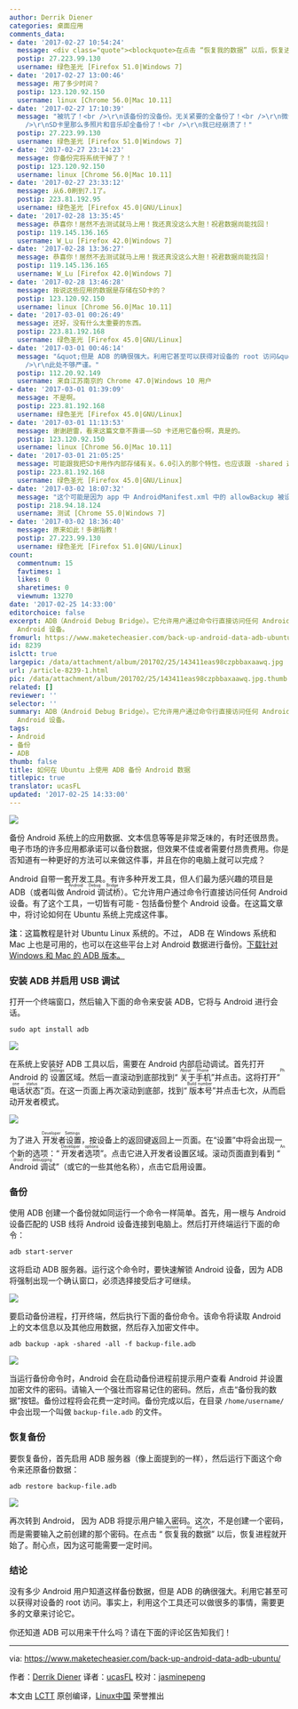 ```yaml
---
author: Derrik Diener
categories: 桌面应用
comments_data:
- date: '2017-02-27 10:54:24'
  message: <div class="quote"><blockquote>在点击 “恢复我的数据” 以后，恢复进程就开始了。耐心点，因为这可能需要一定时间。</blockquote></div>真的需要好长时间啊！
  postip: 27.223.99.130
  username: 绿色圣光 [Firefox 51.0|Windows 7]
- date: '2017-02-27 13:00:46'
  message: 用了多少时间？
  postip: 123.120.92.150
  username: linux [Chrome 56.0|Mac 10.11]
- date: '2017-02-27 17:10:39'
  message: "被坑了！<br />\r\n该备份的没备份。无关紧要的全备份了！<br />\r\n微信、QQ、Planner 5D、通讯录存储，都没备份！<br
    />\r\nSD卡里那么多照片和音乐却全备份了！<br />\r\n我已经崩溃了！"
  postip: 27.223.99.130
  username: 绿色圣光 [Firefox 51.0|Windows 7]
- date: '2017-02-27 23:14:23'
  message: 你备份完将系统干掉了？！
  postip: 123.120.92.150
  username: linux [Chrome 56.0|Mac 10.11]
- date: '2017-02-27 23:33:12'
  message: 从6.0刷到7.1了。
  postip: 223.81.192.95
  username: 绿色圣光 [Firefox 45.0|GNU/Linux]
- date: '2017-02-28 13:35:45'
  message: 恭喜你！居然不去测试就马上用！我还真没这么大胆！祝君数据尚能找回！
  postip: 119.145.136.165
  username: W_Lu [Firefox 42.0|Windows 7]
- date: '2017-02-28 13:36:27'
  message: 恭喜你！居然不去测试就马上用！我还真没这么大胆！祝君数据尚能找回！
  postip: 119.145.136.165
  username: W_Lu [Firefox 42.0|Windows 7]
- date: '2017-02-28 13:46:28'
  message: 按说这些应用的数据是存储在SD卡的？
  postip: 123.120.92.150
  username: linux [Chrome 56.0|Mac 10.11]
- date: '2017-03-01 00:26:49'
  message: 还好，没有什么太重要的东西。
  postip: 223.81.192.168
  username: 绿色圣光 [Firefox 45.0|GNU/Linux]
- date: '2017-03-01 00:46:14'
  message: "&quot;但是 ADB 的确很强大。利用它甚至可以获得对设备的 root 访问&quot;<br />\r\nadb 只是一个桥接工具，并不能root手机。<br
    />\r\n此处不够严谨。"
  postip: 112.20.92.149
  username: 来自江苏南京的 Chrome 47.0|Windows 10 用户
- date: '2017-03-01 01:39:09'
  message: 不是啊。
  postip: 223.81.192.168
  username: 绿色圣光 [Firefox 45.0|GNU/Linux]
- date: '2017-03-01 11:13:53'
  message: 谢谢趟雷，看来这篇文章不靠谱——SD 卡还用它备份啊，真是的。
  postip: 123.120.92.150
  username: linux [Chrome 56.0|Mac 10.11]
- date: '2017-03-01 21:05:25'
  message: 可能跟我把SD卡用作内部存储有关。6.0引入的那个特性。也应该跟 -shared 选项有关。
  postip: 223.81.192.168
  username: 绿色圣光 [Firefox 45.0|GNU/Linux]
- date: '2017-03-02 18:07:32'
  message: "这个可能是因为 app 中 AndroidManifest.xml 中的 allowBackup 被设为 false 导致的。<br />\r\n这个特性存在安全问题，如果有人能得到备份后的数据，就可以在另一台设备上完全恢复它。"
  postip: 218.94.18.124
  username: 测试 [Chrome 55.0|Windows 7]
- date: '2017-03-02 18:36:40'
  message: 原来如此！多谢指教！
  postip: 27.223.99.130
  username: 绿色圣光 [Firefox 51.0|GNU/Linux]
count:
  commentnum: 15
  favtimes: 1
  likes: 0
  sharetimes: 0
  viewnum: 13270
date: '2017-02-25 14:33:00'
editorchoice: false
excerpt: ADB（Android Debug Bridge）。它允许用户通过命令行直接访问任何 Android 设备。有了这个工具，一切皆有可能 - 包括备份整个
  Android 设备。
fromurl: https://www.maketecheasier.com/back-up-android-data-adb-ubuntu/
id: 8239
islctt: true
largepic: /data/attachment/album/201702/25/143411eas98czpbbaxaawq.jpg
url: /article-8239-1.html
pic: /data/attachment/album/201702/25/143411eas98czpbbaxaawq.jpg.thumb.jpg
related: []
reviewer: ''
selector: ''
summary: ADB（Android Debug Bridge）。它允许用户通过命令行直接访问任何 Android 设备。有了这个工具，一切皆有可能 - 包括备份整个
  Android 设备。
tags:
- Android
- 备份
- ADB
thumb: false
title: 如何在 Ubuntu 上使用 ADB 备份 Android 数据
titlepic: true
translator: ucasFL
updated: '2017-02-25 14:33:00'
---
```


![](/data/attachment/album/201702/25/143411eas98czpbbaxaawq.jpg)


备份 Android 系统上的应用数据、文本信息等等是非常乏味的，有时还很昂贵。电子市场的许多应用都承诺可以备份数据，但效果不佳或者需要付昂贵费用。你是否知道有一种更好的方法可以来做这件事，并且在你的电脑上就可以完成？


Android 自带一套开发工具。有许多种开发工具，但人们最为感兴趣的项目是 ADB（或者叫做 <ruby> Android 调试桥 <rt>  Android Debug Bridge </rt></ruby>）。它允许用户通过命令行直接访问任何 Android 设备。有了这个工具，一切皆有可能 - 包括备份整个 Android 设备。在这篇文章中，将讨论如何在 Ubuntu 系统上完成这件事。


**注**：这篇教程是针对 Ubuntu Linux 系统的。不过， ADB 在 Windows 系统和 Mac 上也是可用的，也可以在这些平台上对 Android 数据进行备份。[下载针对 Windows 和 Mac 的 ADB 版本。](https://developer.android.com/studio/command-line/adb.html)


### 安装 ADB 并启用 USB 调试


打开一个终端窗口，然后输入下面的命令来安装 ADB，它将与 Android 进行会话。



```
sudo apt install adb

```

![](/data/attachment/album/201702/25/143421owihmhmxoszmxm2g.jpg)


在系统上安装好 ADB 工具以后，需要在 Android 内部启动调试。首先打开 Android 的<ruby> 设置 <rt>  Settings </rt></ruby>区域。然后一直滚动到底部找到“<ruby> 关于手机 <rt>  About Phone </rt></ruby>”并点击。这将打开“<ruby> 电话状态 <rt>  Phone status </rt></ruby>”页。在这一页面上再次滚动到底部，找到“<ruby> 版本号 <rt>  Build number </rt></ruby>”并点击七次，从而启动开发者模式。


![](/data/attachment/album/201702/25/143440yhhj2hyjcjqjh23b.jpg)


为了进入<ruby> 开发者设置 <rt>  Developer Settings </rt></ruby>，按设备上的返回键返回上一页面。在“设置”中将会出现一个新的选项：“<ruby> 开发者选项 <rt>  Developer options </rt></ruby>”。点击它进入开发者设置区域。滚动页面直到看到 “<ruby> Android 调试 <rt>  Android debugging </rt></ruby>”（或它的一些其他名称），点击它启用设置。


### 备份


使用 ADB 创建一个备份就如同运行一个命令一样简单。首先，用一根与 Android 设备匹配的 USB 线将 Android 设备连接到电脑上。然后打开终端运行下面的命令：



```
adb start-server

```

这将启动 ADB 服务器。运行这个命令时，要快速解锁 Android 设备，因为 ADB 将强制出现一个确认窗口，必须选择接受后才可继续。


![](/data/attachment/album/201702/25/143507y116f5151mfkh511.jpg)


要启动备份进程，打开终端，然后执行下面的备份命令。该命令将读取 Android 上的文本信息以及其他应用数据，然后存入加密文件中。



```
adb backup -apk -shared -all -f backup-file.adb

```

![](/data/attachment/album/201702/25/143519b8vennfan8eaegaa.jpg)


当运行备份命令时，Android 会在启动备份进程前提示用户查看 Android 并设置加密文件的密码。请输入一个强壮而容易记住的密码。然后，点击“备份我的数据”按钮。备份过程将会花费一定时间。备份完成以后，在目录 `/home/username/` 中会出现一个叫做 `backup-file.adb` 的文件。


### 恢复备份


要恢复备份，首先启用 ADB 服务器（像上面提到的一样），然后运行下面这个命令来还原备份数据：



```
adb restore backup-file.adb

```

![](/data/attachment/album/201702/25/143547gqeio7iz4f7l3qo3.jpg)


再次转到 Android， 因为 ADB 将提示用户输入密码。这次，不是创建一个密码，而是需要输入之前创建的那个密码。在点击 “<ruby> 恢复我的数据 <rt>  restore my data </rt></ruby>” 以后，恢复进程就开始了。耐心点，因为这可能需要一定时间。


### 结论


没有多少 Android 用户知道这样备份数据，但是 ADB 的确很强大。利用它甚至可以获得对设备的 root 访问。事实上，利用这个工具还可以做很多的事情，需要更多的文章来讨论它。


你还知道 ADB 可以用来干什么吗？请在下面的评论区告知我们！




---


via: <https://www.maketecheasier.com/back-up-android-data-adb-ubuntu/>


作者：[Derrik Diener](https://www.maketecheasier.com/author/derrikdiener/) 译者：[ucasFL](https://github.com/ucasFL) 校对：[jasminepeng](https://github.com/jasminepeng)


本文由 [LCTT](https://github.com/LCTT/TranslateProject) 原创编译，[Linux中国](https://linux.cn/) 荣誉推出